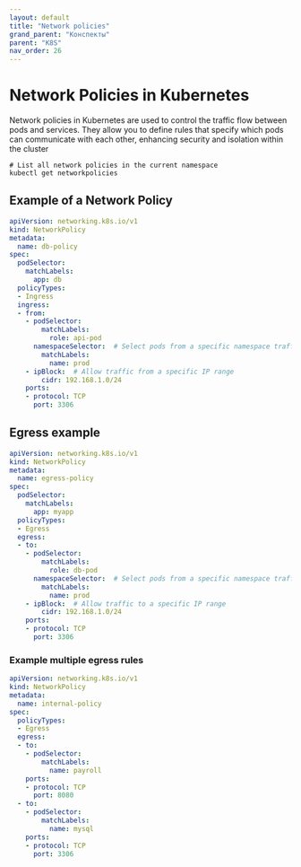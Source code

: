 ```yaml
---
layout: default
title: "Network policies"
grand_parent: "Конспекты"
parent: "K8S"
nav_order: 26
---
```


# Network Policies in Kubernetes
Network policies in Kubernetes are used to control the traffic flow between pods and services. They allow you to define rules that specify which pods can communicate with each other, enhancing security and isolation within the cluster

```shell
# List all network policies in the current namespace
kubectl get networkpolicies
```

## Example of a Network Policy
```yaml
apiVersion: networking.k8s.io/v1
kind: NetworkPolicy
metadata:
  name: db-policy
spec:
  podSelector:
    matchLabels:
      app: db
  policyTypes:
  - Ingress
  ingress:
  - from:
    - podSelector:
        matchLabels:
          role: api-pod
      namespaceSelector:  # Select pods from a specific namespace traffic is allowed to reach db pod
        matchLabels:
          name: prod
    - ipBlock:  # Allow traffic from a specific IP range
        cidr: 192.168.1.0/24
    ports:
    - protocol: TCP
      port: 3306
```

## Egress example
```yaml
apiVersion: networking.k8s.io/v1
kind: NetworkPolicy
metadata:
  name: egress-policy
spec:
  podSelector:
    matchLabels:
      app: myapp
  policyTypes:
  - Egress
  egress:
  - to:
    - podSelector:
        matchLabels:
          role: db-pod
      namespaceSelector:  # Select pods from a specific namespace traffic is allowed to reach db pod
        matchLabels:
          name: prod
    - ipBlock:  # Allow traffic to a specific IP range
        cidr: 192.168.1.0/24
    ports:
    - protocol: TCP
      port: 3306
```

### Example multiple egress rules
```yaml
apiVersion: networking.k8s.io/v1
kind: NetworkPolicy
metadata:
  name: internal-policy
spec:
  policyTypes:
  - Egress
  egress:
  - to:
    - podSelector:
        matchLabels:
          name: payroll
    ports:
    - protocol: TCP
      port: 8080
  - to:
    - podSelector:
        matchLabels:
          name: mysql
    ports:
    - protocol: TCP
      port: 3306
```
